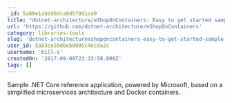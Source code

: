 ```yaml
---
_id: 5a88e1abbd6dca0d5f0d1ce0
title: "dotnet-architecture/eShopOnContainers: Easy to get started sample reference microservice and container based application."
url: 'https://github.com/dotnet-architecture/eShopOnContainers'
category: libraries-tools
slug: 'dotnet-architectureeshoponcontainers-easy-to-get-started-sample-reference-microservice-and-containe'
user_id: 5a83ce59d6eb0005c4ecda2c
username: 'bill-s'
createdOn: '2017-09-09T23:33:58.000Z'
tags: []
---
```


Sample .NET Core reference application, powered by Microsoft, based on a simplified microservices architecture and Docker containers.
